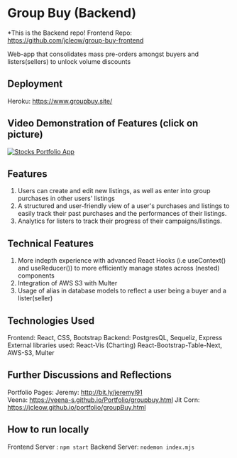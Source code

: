 # Group Buy (Backend)

*This is the Backend repo!
Frontend Repo: https://github.com/jcleow/group-buy-frontend

Web-app that consolidates mass pre-orders amongst buyers and listers(sellers) to unlock volume discounts

## Deployment

Heroku: https://www.groupbuy.site/

## Video Demonstration of Features (click on picture)

[![Stocks Portfolio App](https://imgur.com/h23szWM.png)](https://youtu.be/HNKZnJUuFjI)

## Features

1. Users can create and edit new listings, as well as enter into group purchases in other users' listings
2. A structured and user-friendly view of a user's purchases and listings to easily track their past purchases and the performances of their listings.
3. Analytics for listers to track their progress of their campaigns/listings.

## Technical Features

1. More indepth experience with advanced React Hooks (i.e useContext() and useReducer()) to more efficiently manage states across (nested) components
2. Integration of AWS S3 with Multer
3. Usage of alias in database models to reflect a user being a buyer and a lister(seller)

## Technologies Used

Frontend: React, CSS, Bootstrap
Backend: PostgresQL, Sequeliz, Express
External libraries used: React-Vis (Charting) React-Bootstrap-Table-Next, AWS-S3, Multer

## Further Discussions and Reflections

Portfolio Pages:
Jeremy: http://bit.ly/jeremyl91  
Veena: https://veena-s.github.io/Portfolio/groupbuy.html
Jit Corn: https://jcleow.github.io/portfolio/groupBuy.html

## How to run locally

Frontend Server : `npm start`
Backend Server: `nodemon index.mjs`
